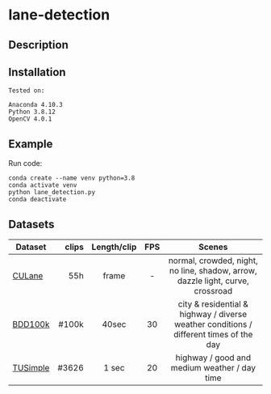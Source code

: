 # lane-detection

## Description

## Installation

```
Tested on:

Anaconda 4.10.3
Python 3.8.12
OpenCV 4.0.1
```

## Example

Run code:

```
conda create --name venv python=3.8
conda activate venv
python lane_detection.py 
conda deactivate
```

## Datasets

| Dataset                                                             | clips     | Length/clip   | FPS   | Scenes |
| ------------------------------------------------------------------- | -------:  | :-----------: | :---: | :------: |
| [CULane](https://xingangpan.github.io/projects/CULane.html)         | 55h       | frame             | -     | normal, crowded, night, no line, shadow, arrow, dazzle light, curve,                                                                                                              crossroad |
| [BDD100k](https://bdd-data.berkeley.edu/)                           | #100k    | 40sec         | 30    | city & residential & highway / diverse weather conditions / different                                                                                                             times of the day |
| [TUSimple](https://github.com/TuSimple/tusimple-benchmark/issues/3) | #3626    | 1 sec         | 20    | highway / good and medium weather / day time |

